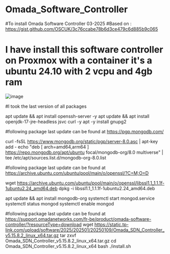 # Omada_Software_Controller
#To install Omada Software Controller 03-2025
#Based on : https://gist.github.com/OSCUK/3c76ccabe78b6d3ce479c6d885b9c065
# I have install this software controller on Proxmox with a container it's a ubuntu 24.10 with 2 vcpu and 4gb ram
![image](https://github.com/user-attachments/assets/42883a74-9325-4ac3-a8a9-48d3d52aee45)

#I took the last version of all packages

apt update &&  apt install openssh-server -y
apt update &&  apt install openjdk-17-jre-headless jsvc curl -y
apt -y install gnupg2

#following package last update can be found at https://pgp.mongodb.com/

curl -fsSL https://www.mongodb.org/static/pgp/server-8.0.asc |  apt-key add -
echo "deb [ arch=amd64,arm64 ] https://repo.mongodb.org/apt/ubuntu focal/mongodb-org/8.0 multiverse" |  tee /etc/apt/sources.list.d/mongodb-org-8.0.list

#following package last update can be found at https://archive.ubuntu.com/ubuntu/pool/main/o/openssl/?C=M;O=D

wget https://archive.ubuntu.com/ubuntu/pool/main/o/openssl/libssl1.1_1.1.1f-1ubuntu2.24_amd64.deb
dpkg -i libssl1.1_1.1.1f-1ubuntu2.24_amd64.deb

apt update &&  apt install mongodb-org
systemctl start mongod.service
systemctl status mongod
systemctl enable mongod

#following package last update can be found at https://support.omadanetworks.com/fr-be/product/omada-software-controller/?resourceType=download
wget https://static.tp-link.com/upload/software/2025/202501/20250109/Omada_SDN_Controller_v5.15.8.2_linux_x64.tar.gz
tar zxvf Omada_SDN_Controller_v5.15.8.2_linux_x64.tar.gz
cd Omada_SDN_Controller_v5.15.8.2_linux_x64
bash ./install.sh

